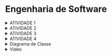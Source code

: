 # Engenharia de Software<br>

<details>
<summary>ATIVIDADE 1</summary>

### Texto: O que é Engenharia de Software?

Within Google, we sometimes say, “Software engineering is programming integrated over time.” Programming is certainly a significant part of software : engineering after all, programming is how you generate new software in the first place. If you accept this distinction, it also becomes clear that we might need to delineate between programming tasks (development) and software engineering tasks (development, modification, maintenance). The addition of time adds an important new dimension to programming. Cubes aren’t squares, distance isn’t velocity. Software engineering isn’t programming.

We see three critical differences between programming and software engineering: time, scale, and the trade-offs at play. On a software engineering project, engineers need to be more concerned with the passage of time and the eventual need for change. In a software engineering organization, we need to be more concerned about scale and efficiency, both for the software we produce as well as for the organization that is producing it. Finally, as software engineers, we are asked to make more complex decisions with higher-stakes outcomes, often based on imprecise estimates of time and growth.

### Comentário: 
* O texto destaca que a engenharia de software difere da programação em três aspectos cruciais: tempo, escala e trade-offs. Tempo envolve planejar para a manutenção e evolução futura do software. Escala refere-se à necessidade de desenvolver sistemas que possam crescer e lidar com grandes volumes de usuários e dados. Trade-offs são as decisões complexas que os engenheiros de software precisam tomar, equilibrando fatores como desempenho e manutenibilidade. Essas diferenças mostram como a engenharia de software é uma prática mais abrangente e estratégica.

### O que é engenharia de software?
R: Engenharia de software é uma disciplina da engenharia que se concentra na aplicação de princípios, métodos e ferramentas para projetar, desenvolver, testar, manter e gerenciar sistemas de software complexos. Ela abrange todo o ciclo de vida do software, desde a concepção inicial até a desativação, com o objetivo de criar software de alta qualidade, eficiente, seguro e escalável. A engenharia de software busca resolver problemas práticos e atender às necessidades dos usuários e das organizações, utilizando abordagens sistemáticas e disciplinadas

</details>

<details>

<summary>ATIVIDADE 2</summary>

### De 3 exemplos de trade-off em softwares e explicá-los.

1. Entre otimização de desempenho e consumo de recursos: Muitas vezes é necessário fazer um trade off entre a melhoria no desempenho do programa e o aumento no consumo de recursos do sistema. Por exemplo, aumentar o número de threads em um programa pode melhorar a velocidade de processamento, mas também pode aumentar o uso de memória e CPU.

2. Entre segurança e usabilidade: Implementar medidas de segurança mais rigorosas e manter a facilidade de uso para os usuários. Por exemplo, exigir senhas complexas e autenticação de dois fatores pode aumentar a segurança de um sistema, mas também pode tornar o processo de login mais complicado para os usuários.

3. Entre rapidez no desenvolvimento e qualidade do código: Por vezes, é necessário escolher entre desenvolver um software rapidamente para atender a prazos apertados ou dedicar mais tempo para escrever um código mais limpo e de melhor qualidade. A pressa pode resultar em possíveis bugs e problemas de manutenção no futuro, enquanto a qualidade pode levar mais tempo para ser alcançada.
</details>


<details>

<summary>ATIVIDADE 3</summary>

### Um exemplo de cada arquitetura e justifique.

##### Arquitetura em Camadas: Simplicidade e Escalabilidade
![img_1.png](img_1.png)  
* A arquitetura em camadas é um estilo de design de software que divide um aplicativo em camadas distintas. Cada camada é responsável por uma função específica e se comunica com as outras camadas por meio de interfaces bem definidas. Esse estilo de arquitetura é frequentemente usado para aplicativos que precisam ser fáceis de usar e manter.

- A arquitetura em camadas promove a simplicidade de várias maneiras:

    - Modularidade: As camadas são módulos independentes que podem ser desenvolvidos, testados e implantados separadamente. Isso facilita o gerenciamento e a manutenção do código-base.
Separação de preocupações: Cada camada é responsável por uma função específica, o que facilita o entendimento do código e torna mais fácil para os desenvolvedores se concentrarem em uma área específica.
Reutilização: As camadas podem ser reutilizadas em diferentes aplicativos, o que pode reduzir o tempo e o custo de desenvolvimento.

- A arquitetura em camadas pode ser escalonada de várias maneiras:

    - Escalabilidade horizontal: Camadas adicionais podem ser adicionadas para aumentar a capacidade do sistema. Por exemplo, uma camada de cache pode ser adicionada para reduzir o tempo de resposta do sistema.
Escalabilidade vertical: Os recursos das camadas existentes podem ser aumentados. Por exemplo, o hardware ou software de um servidor pode ser atualizado para aumentar seu desempenho.

#### Arquitetura de Pipeline: Simplicidade e Escalabilidade
![img_2.png](img_2.png)

- A arquitetura de pipeline é um estilo de design de software que divide uma tarefa em etapas menores e sequenciais, que são executadas em paralelo. Essa abordagem visa melhorar o desempenho e a eficiência do sistema, reduzindo o tempo de espera e aumentando a taxa de transferência.
- A arquitetura de pipeline é considerada um estilo simples por vários motivos:
  - Modularidade: O sistema é dividido em módulos independentes e interconectados, facilitando o desenvolvimento, a manutenção e a testabilidade.
  Clareza: O fluxo de dados e o comportamento do sistema são fáceis de entender e visualizar, pois as etapas são bem definidas e sequenciais.
  Predictabilidade: O comportamento do sistema é previsível, pois as etapas são executadas em uma ordem predefinida.
- A arquitetura de pipeline também é considerada escalável por vários motivos:
  - Paralelismo: As etapas do pipeline podem ser executadas em paralelo, aproveitando recursos de hardware e software disponíveis.
    Adição de etapas: Novas etapas podem ser facilmente adicionadas ao pipeline para atender a novos requisitos funcionais.
    Replicação: O pipeline pode ser replicado em vários servidores para aumentar a capacidade de processamento.

#### Arquitetura Microkernel: Overall Cost e Elasticity
![img_3.png](img_3.png)
* A arquitetura microkernel é um tipo de design de software que separa o núcleo do sistema operacional em um pequeno conjunto de serviços essenciais e os demais componentes em processos separados. Essa abordagem visa melhorar a modularidade, a portabilidade e a segurança do sistema.
- A arquitetura microkernel é considerada uma opção de baixo custo por vários motivos:
  - Simplicidade: O núcleo do sistema é pequeno e simples, o que reduz o custo de desenvolvimento e manutenção.
    Modularidade: Os componentes do sistema são independentes e podem ser facilmente substituídos ou atualizados, o que reduz o custo de upgrades.
    Portabilidade: O núcleo do sistema pode ser facilmente portado para diferentes plataformas de hardware, o que reduz o custo de desenvolvimento para diferentes ambientes.
- A arquitetura microkernel também é considerada elástica por vários motivos:
  - Escalabilidade: O sistema pode ser facilmente escalado adicionando ou removendo recursos de hardware, como CPUs e memória.
    Disponibilidade: Os componentes do sistema podem ser reiniciados ou substituídos sem afetar o funcionamento do núcleo, o que melhora a disponibilidade do sistema.
    Tolerância a falhas: O sistema pode tolerar falhas de hardware ou software, pois os componentes são independentes e podem ser reiniciados ou substituídos sem afetar o funcionamento do núcleo.


#### Arquitetura Baseada em Serviços: Overall Cost e Elasticity
![img_4.png](img_4.png)  
* A arquitetura baseada em serviços (SOA) é um estilo de design de software que estrutura um sistema como uma coleção de serviços independentes e interconectados. Essa abordagem visa melhorar a modularidade, flexibilidade, escalabilidade e capacidade de reuso do sistema.
- A arquitetura SOA é considerada uma opção de custo total de propriedade (TCO) relativamente baixo por vários motivos:
  - Modularidade: Os serviços são unidades independentes e podem ser facilmente desenvolvidos, implantados e mantidos separadamente, o que reduz a complexidade e o custo geral do sistema.
    Reuso: Os serviços podem ser reutilizados em diferentes aplicações, o que reduz o tempo e o custo de desenvolvimento.
    Escalabilidade: Os serviços podem ser escalados horizontalmente adicionando ou removendo servidores, o que otimiza o uso dos recursos de hardware e software e reduz custos.
    Flexibilidade: A arquitetura SOA é altamente flexível e pode ser facilmente adaptada para atender às mudanças nos requisitos do negócio, o que reduz a necessidade de grandes reformas no sistema e os custos associados a elas.
- A arquitetura SOA é considerada altamente elástica por vários motivos:
  - Escalabilidade horizontal: Os serviços podem ser escalados horizontalmente adicionando ou removendo servidores, o que permite que o sistema atenda a picos de demanda sem necessidade de grandes investimentos em hardware.
    Carregamento de trabalho distribuído: Os serviços podem ser distribuídos em diferentes servidores, o que balanceia o carregamento de trabalho e melhora o desempenho geral do sistema.
    Tolerância a falhas: Os serviços são independentes e podem ser reiniciados ou substituídos sem afetar o funcionamento do sistema como um todo, o que aumenta a disponibilidade e a confiabilidade do sistema.
    Adaptabilidade: A arquitetura SOA é altamente adaptável e pode ser facilmente modificada para atender às mudanças nos requisitos do negócio, o que permite que o sistema se adapte às mudanças sem grandes interrupções ou perdas de desempenho.

#### Arquitetura Serverless: Simplicity e Evolutionary
![img_5.png](img_5.png)
* A arquitetura serverless é um estilo de design de software que utiliza serviços de computação em nuvem para executar funções sem a necessidade de gerenciar servidores. Essa abordagem visa simplificar o desenvolvimento e a implantação de aplicações, reduzindo a necessidade de infraestrutura e operações.
- A arquitetura serverless é considerada uma opção de alta simplicidade por vários motivos:
  - Abstração de infraestrutura: Os desenvolvedores não precisam se preocupar com a provisionamento, configuração e gerenciamento de servidores, pois esses aspectos são gerenciados pelo provedor de nuvem.
    Foco no código: Os desenvolvedores podem se concentrar em escrever o código das suas aplicações, sem se preocupar com a infraestrutura subjacente.
    Escalabilidade automática: As aplicações serverless escalam automaticamente para cima ou para baixo em resposta à demanda, sem necessidade de intervenção manual.
    Pagamento por uso: Os desenvolvedores pagam apenas pelos recursos que usam, o que pode reduzir significativamente os custos.
- A arquitetura serverless também é considerada altamente evolutiva por vários motivos:
  - Desenvolvimento incremental: As aplicações serverless podem ser desenvolvidas e implantadas incrementalmente, em pequenas iterações.
    Facilidade de teste: As aplicações serverless são fáceis de testar, pois não há necessidade de configurar e gerenciar servidores de teste.
    Implementação rápida: As aplicações serverless podem ser implantadas rapidamente, pois não há necessidade de provisionar ou configurar servidores.
    Facilidade de refatoração: As aplicações serverless são fáceis de refatorar, pois o código é independente da infraestrutura.

#### Arquitetura de Microsserviços: Modularidade e Overall Cost
![img_6.png](img_6.png)
* A arquitetura de microsserviços é um estilo de design de software que estrutura um sistema como uma coleção de serviços independentes e interconectados. Essa abordagem visa melhorar a modularidade, flexibilidade, escalabilidade e capacidade de reuso do sistema.
- A arquitetura de microsserviços é considerada altamente modular por vários motivos:
  - Serviços independentes: Os microsserviços são unidades autônomas e podem ser desenvolvidos, implantados e mantidos separadamente, o que facilita o gerenciamento e a evolução do sistema.
    Coesão forte: Cada microsserviço é responsável por uma única função bem definida, o que facilita o entendimento e a manutenção do código.
    Limites de serviço claros: Os limites entre os microsserviços são bem definidos, o que facilita a comunicação e o isolamento de falhas.
- O overall cost da arquitetura de microsserviços pode ser variável, dependendo da implementação específica. De um lado, os microsserviços podem reduzir o overall cost em alguns casos:
  - Desenvolvimento incremental: Os microsserviços podem ser desenvolvidos e implantados incrementalmente, em pequenas iterações, o que pode reduzir o custo total do projeto.
    Reuso de código: Os microsserviços podem ser reutilizados em diferentes aplicações, o que pode reduzir o tempo e o custo de desenvolvimento.
    Escalabilidade horizontal: Os microsserviços podem ser escalados horizontalmente adicionando ou removendo servidores, o que otimiza o uso dos recursos de hardware e software e reduz custos.
- Do outro lado, os microsserviços podem aumentar o overall cost em outros casos:
  - Complexidade: A arquitetura de microsserviços pode ser mais complexa de implementar e gerenciar do que uma arquitetura monolítica, o que pode aumentar os custos de operação.
    Infraestrutura: Os microsserviços podem exigir mais infraestrutura do que uma arquitetura monolítica, o que pode aumentar os custos de hardware e software.
    Monitoramento: O monitoramento do desempenho e da utilização dos microsserviços pode ser mais desafiador do que o monitoramento de uma arquitetura monolítica, o que pode aumentar os custos de operação.



</details>


<details>

<summary>ATIVIDADE 4</summary>

### Escolha uma arquitetura e ustifique o motivo

Sistema: Spotify
Arquitetura: Microservices Architecture
Trade-Offs:

Performance: O Spotify precisa garantir alta performance em termos de tempo de carregamento de músicas e reprodução sem interrupções. Isso pode resultar em um consumo maior de recursos do sistema e uma possível diminuição da autonomia da bateria do dispositivo.

- Segurança: Para proteger os dados dos usuários contra possíveis ataques cibernéticos e garantir a integridade das informações, o Spotify pode precisar implementar medidas de segurança adicionais, como criptografia de dados e autenticação de dois fatores. Isso pode afetar a velocidade de acesso à plataforma.
- Confiabilidade: Para garantir que o serviço do Spotify seja sempre disponível para os usuários, a plataforma pode precisar investir em infraestrutura de redundância e sistemas de backup. Isso pode resultar em um aumento nos custos operacionais e na complexidade da manutenção da plataforma.
- Escalabilidade: Com o aumento constante do número de usuários e do volume de dados gerados, o Spotify pode precisar garantir que sua plataforma seja escalável para lidar com o crescimento da demanda. Isso pode exigir investimentos em servidores adicionais e tecnologias de escalonamento horizontal, o que pode aumentar os custos de operação.
- Usabilidade: Para oferecer uma experiência de usuário intuitiva e fácil de usar, o Spotify pode precisar investir em design de interface de usuário e testes de usabilidade. Isso pode resultar em um esforço adicional de desenvolvimento e alocar recursos que poderiam ser utilizados em outras atividades.
</details>

<details>

<summary>Diagrama de Classe</summary>

### Faça um diagrama baseado na sua arquitetura acima.
Spotify: Playlist - Usuarios - Musicas

![Diagrama](https://github.com/BispoJPM/Bertoti/assets/142633184/8dc4b34b-cbf6-44ff-89cf-870ff3be42af)

</details>

<details>

<summary>Vídeo</summary>


https://github.com/BispoJPM/Bertoti/assets/142633184/16008f4a-9c46-41b7-9245-c2b701006e97


</details>







